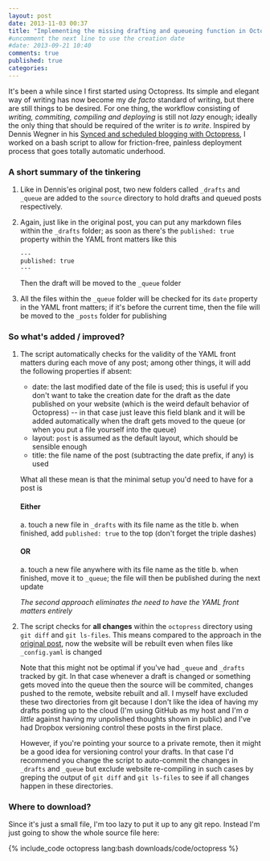 ```yaml
---
layout: post
date: 2013-11-03 00:37
title: "Implementing the missing drafting and queueing function in Octopress"
#uncomment the next line to use the creation date
#date: 2013-09-21 10:40
comments: true
published: true
categories: 
---
```


It's been a while since I first started using Octopress. Its simple and elegant way of writing has now become my *de facto* standard of writing, but there are still things to be desired. For one thing, the workflow consisting of *writing, commiting, compiling and deploying* is still not *lazy* enough; ideally the only thing that should be required of the writer is *to write*. Inspired by Dennis Wegner in his [Synced and scheduled blogging with Octopress](http://instant-thinking.de/2012/08/03/synced-and-scheduled-blogging-with-octopress/), I worked on a bash script to allow for friction-free, painless deployment process that goes totally automatic underhood.

### A short summary of the tinkering

1. Like in Dennis'es original post, two new folders called `_drafts` and `_queue` are added to the `source` directory to hold drafts and queued posts respectively.
2. Again, just like in the original post, you can put any markdown files within the `_drafts` folder; as soon as there's the `published: true` property within the YAML front matters like this

    ```
    ---
    published: true
    ---
    ```

    Then the draft will be moved to the `_queue` folder
3. All the files within the `_queue` folder will be checked for its `date` property in the YAML front matters; if it's before the current time, then the file will be moved to the `_posts` folder for publishing

### So what's added / improved?

1. The script automatically checks for the validity of the YAML front matters during each move of any post; among other things, it will add the following properties if absent:
    - date: the last modified date of the file is used; this is useful if you don't want to take the creation date for the draft as the date published on your website (which is the weird default behavior of Octopress) -- in that case just leave this field blank and it will be added automatically when the draft gets moved to the queue (or when you put a file yourself into the queue)
    - layout: `post` is assumed as the default layout, which should be sensible enough
    - title: the file name of the post (subtracting the date prefix, if any) is used

    What all these mean is that the minimal setup you'd need to have for a post is

    #### Either

    a. touch a new file in `_drafts` with its file name as the title
    b. when finished, add `published: true` to the top (don't forget the triple dashes)

    #### OR

    a. touch a new file anywhere with its file name as the title
    b. when finished, move it to `_queue`; the file will then be published during the next update

    *The second approach eliminates the need to have the YAML front matters entirely*
2. The script checks for **all changes** within the `octopress` directory using `git diff` and `git ls-files`. This means compared to the approach in the [original post](http://instant-thinking.de/2012/08/03/synced-and-scheduled-blogging-with-octopress/), now the website will be rebuilt even when files like `_config.yaml` is changed

    Note that this might not be optimal if you've had `_queue` and `_drafts` tracked by git. In that case whenever a draft is changed or something gets moved into the queue then the source will be commited, changes pushed to the remote, website rebuilt and all. I myself have excluded these two directories from git because I don't like the idea of having my drafts posting up to the cloud (I'm using GitHub as my host and I'm *a little* against having my unpolished thoughts shown in public) and I've had Dropbox versioning control these posts in the first place.

    However, if you're pointing your source to a private remote, then it might be a good idea for versioning control your drafts. In that case I'd recommend you change the script to auto-commit the changes in `_drafts` and `_queue` but exclude website re-compiling in such cases by greping the output of `git diff` and `git ls-files` to see if all changes happen in these directories.

### Where to download?

Since it's just a small file, I'm too lazy to put it up to any git repo. Instead I'm just going to show the whole source file here:

{% include_code octopress lang:bash downloads/code/octopress %}
